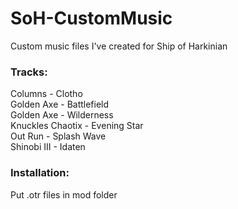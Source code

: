 # SoH-CustomMusic
Custom music files I've created for Ship of Harkinian

### Tracks:

Columns - Clotho  
Golden Axe - Battlefield  
Golden Axe - Wilderness  
Knuckles Chaotix - Evening Star  
Out Run - Splash Wave  
Shinobi III - Idaten  

### Installation:
Put .otr files in mod folder
